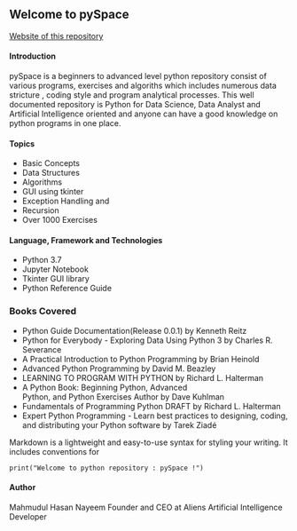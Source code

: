 ## Welcome to pySpace
[Website of this repository](https://github.com/nayeem990/pyplane/edit/master/README.md) 

#### Introduction
pySpace is a beginners to advanced level python repository consist of  various programs, exercises and algoriths which includes numerous data stricture , coding style and program analytical processes. This well documented repository is Python for Data Science, Data Analyst and Artificial Intelligence oriented and anyone can have a good knowledge on python programs in one place.

#### Topics
- Basic Concepts
- Data Structures
- Algorithms
- GUI using tkinter
- Exception Handling and 
- Recursion
- Over 1000 Exercises

#### Language, Framework and Technologies 
- Python 3.7
- Jupyter Notebook
- Tkinter GUI library
- Python Reference Guide


### Books Covered 
- Python Guide Documentation(Release 0.0.1) by Kenneth Reitz
- Python for Everybody - Exploring Data Using Python 3 by Charles R. Severance
- A Practical Introduction to Python Programming by Brian Heinold 
- Advanced Python Programming by David M. Beazley
- LEARNING TO PROGRAM WITH PYTHON by Richard L. Halterman
- A Python Book: Beginning Python, Advanced Python, and Python Exercises Author by Dave Kuhlman 
- Fundamentals of Programming Python DRAFT by Richard L. Halterman 
- Expert Python Programming - Learn best practices to designing, coding, and distributing your Python software by Tarek Ziadé
 

Markdown is a lightweight and easy-to-use syntax for styling your writing. It includes conventions for

```
print("Welcome to python repository : pySpace !")

```

#### Author 
Mahmudul Hasan Nayeem
Founder and CEO at Aliens
Artificial Intelligence Developer 
